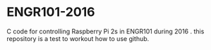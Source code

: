 # ENGR101-2016
C code for  controlling  Raspberry  Pi  2s  in  ENGR101  during  2016 . 
this repository is a test to workout how to use github.
